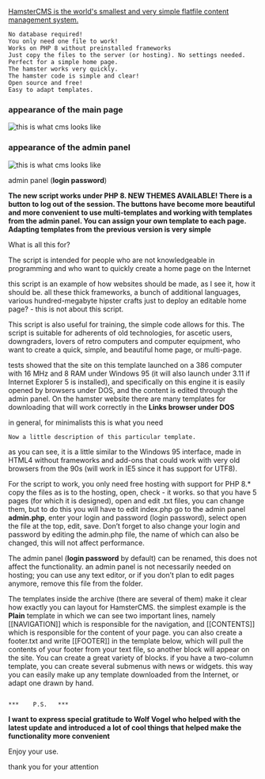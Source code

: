 [HamsterCMS is the world's smallest and very simple flatfile content management system.](http://old.net.eu.org/)



    No database required!
    You only need one file to work!
    Works on PHP 8 without preinstalled frameworks
    Just copy the files to the server (or hosting). No settings needed.
    Perfect for a simple home page.
    The hamster works very quickly.
    The hamster code is simple and clear!
    Open source and free!
    Easy to adapt templates.
      
  


### appearance of the main page
![this is what cms looks like](https://github.com/turboblack/HamsterCMS/blob/master/image.png)

### appearance of the admin panel
![this is what cms looks like](https://github.com/turboblack/HamsterCMS/blob/master/adminpanel.png)

admin panel (**login password**)

**The new script works under PHP 8. 
NEW THEMES AVAILABLE!
There is a button to log out of the session.
The buttons have become more beautiful and more convenient to use
multi-templates and working with templates from the admin panel.
You can assign your own template to each page. 
Adapting templates from the previous version is very simple**

What is all this for?

The script is intended for people who are not knowledgeable in programming 
and who want to quickly create a home page on the Internet

this script is an example of how websites should be made, as I see it, 
how it should be. all these thick frameworks, a bunch of 
additional languages, various hundred-megabyte hipster crafts 
just to deploy an editable home page? - this is not about this script.

This script is also useful for training, the simple code allows for this.
The script is suitable for adherents of old technologies, for ascetic users, 
downgraders, lovers of retro computers and computer equipment,
who want to create a quick, simple, and beautiful home page, or multi-page.

tests showed that the site on this template launched on a 386 computer 
with 16 MHz and 8 RAM under Windows 95 (it will also launch under 3.11 
if Internet Explorer 5 is installed), and specifically on this engine 
it is easily opened by browsers under DOS, and the content is edited 
through the admin panel. On the hamster website there are many templates 
for downloading that will work correctly in the **Links browser under DOS**

in general, for minimalists this is what you need

    Now a little description of this particular template.
as you can see, it is a little similar to the Windows 95 interface, 
made in HTML4 without frameworks and add-ons that could work 
with very old browsers from the 90s 
(will work in IE5 since it has support for UTF8).

For the script to work, you only need free hosting with support for PHP 8.*
copy the files as is to the hosting, open, check - it works.
so that you have 5 pages (for which it is designed), open 
and edit .txt files, you can change them, 
but to do this you will have to edit index.php
go to the admin panel **admin.php**, enter your 
login and password (login password), select open the file at the top, edit, save.
Don’t forget to also change your login and password by 
editing the admin.php file, the name of which can also be changed, 
this will not affect performance.

The admin panel (**login password** by default) can be renamed, this does not affect the functionality.
an admin panel is not necessarily needed on hosting; you can use any text editor, or if you don’t plan to edit pages anymore, remove this file from the folder.

The templates inside the archive (there are several of them) make it clear how exactly you can layout for HamsterCMS. the simplest example is the **Plain** template in which we can see two important lines, namely [[NAVIGATION]] which is responsible for the navigation, and [[CONTENTS]] which is responsible for the content of your page. you can also create a footer.txt and write [[FOOTER]] in the template below, which will pull the contents of your footer from your text file, so another block will appear on the site. You can create a great variety of blocks. if you have a two-column template, you can create several submenus with news or widgets. this way you can easily make up any template downloaded from the Internet, or adapt one drawn by hand.

                                                                         
                                                                         ***    P.S.   ***
                                                                
**I want to express special gratitude to Wolf Vogel who helped with the latest update 
and introduced a lot of cool things that helped make the functionality more convenient**

Enjoy your use.

thank you for your attention
